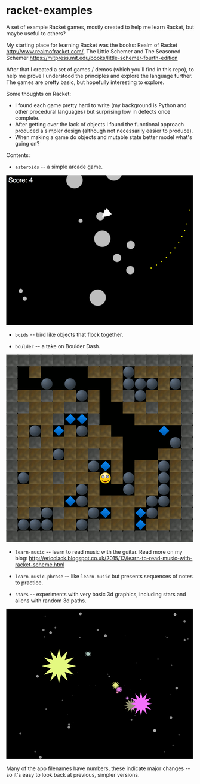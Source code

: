 # racket-examples
A set of example Racket games, mostly created to help me learn Racket, but maybe useful to others?

My starting place for learning Racket was the books: Realm of Racket http://www.realmofracket.com/, The Little Schemer and The Seasoned Schemer https://mitpress.mit.edu/books/little-schemer-fourth-edition

After that I created a set of games / demos (which you'll find in this repo), to help me prove I understood the principles and explore the language further. The games are pretty basic, but hopefully interesting to explore.

Some thoughts on Racket:

* I found each game pretty hard to write (my background is Python and other procedural languages) but surprising low in defects once complete. 
* After getting over the lack of objects I found the functional approach produced a simpler design (although not necessarily easier to produce).
* When making a game do objects and mutable state better model what's going on?

Contents:

* `asteroids` -- a simple arcade game.

![asteroids screen shot](/images/asteroids5.png)

* `boids` -- bird like objects that flock together. 

* `boulder` -- a take on Boulder Dash.

![boulder screen shot](/images/boulder2-screenshot.png)

* `learn-music` -- learn to read music with the guitar. Read more on my blog: http://ericclack.blogspot.co.uk/2015/12/learn-to-read-music-with-racket-scheme.html

* `learn-music-phrase` -- like `learn-music` but presents sequences of notes to practice.

* `stars` -- experiments with very basic 3d graphics, including stars and aliens with random 3d paths.

![stars screen shot](/images/stars7.png)

Many of the app filenames have numbers, these indicate major changes -- 
so it's easy to look back at previous, simpler versions.
